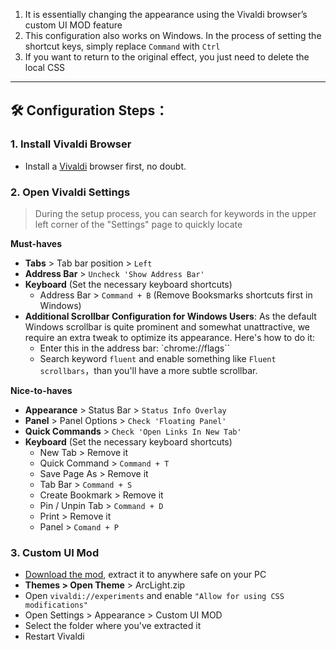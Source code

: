 1. It is essentially changing the appearance using the Vivaldi browser’s custom UI MOD feature
2. This configuration also works on Windows. In the process of setting the shortcut keys, simply replace `Command` with `Ctrl`
3. If you want to return to the original effect, you just need to delete the local CSS

---

## 🛠️ Configuration Steps：

### 1. Install Vivaldi Browser

- Install a [Vivaldi](https://vivaldi.com) browser first, no doubt.

### 2. Open Vivaldi Settings

> During the setup process, you can search for keywords in the upper left corner of the "Settings" page to quickly locate

**Must-haves** 
- **Tabs** > Tab bar position > `Left`
- **Address Bar** > `Uncheck 'Show Address Bar'`
- **Keyboard** (Set the necessary keyboard shortcuts)
    - Address Bar > `Command + B` (Remove Booksmarks shortcuts first in Windows)
- **Additional Scrollbar Configuration for Windows Users**: As the default Windows scrollbar is quite prominent and somewhat unattractive, we require an extra tweak to optimize its appearance. Here's how to do it:
  - Enter this in the address bar: `chrome://flags``
  - Search keyword `fluent` and enable something like `Fluent scrollbars`，than you'll have a more subtle scrollbar.

**Nice-to-haves**
- **Appearance** > Status Bar > `Status Info Overlay`
- **Panel** > Panel Options > `Check 'Floating Panel'`
- **Quick Commands** > `Check 'Open Links In New Tab'`
- **Keyboard** (Set the necessary keyboard shortcuts)
    - New Tab > Remove it
    - Quick Command > `Command + T`
    - Save Page As > Remove it
    - Tab Bar > `Command + S`
    - Create Bookmark > Remove it
    - Pin / Unpin Tab > `Command + D`
    - Print > Remove it
    - Panel > `Comand + P`

### 3. Custom UI Mod
- [Download the mod](https://github.com/tovifun/VivalArc/archive/refs/heads/main.zip), extract it to anywhere safe on your PC
- **Themes > Open Theme** >  ArcLight.zip
- Open `vivaldi://experiments` and enable `"Allow for using CSS modifications"`
- Open Settings > Appearance > Custom UI MOD
- Select the folder where you've extracted it
- Restart Vivaldi